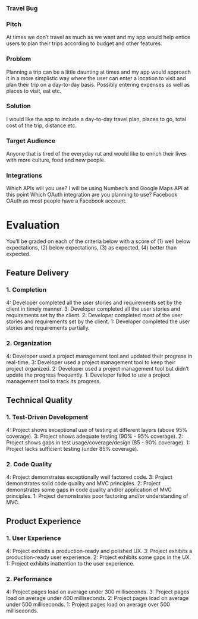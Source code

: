 ### Travel Bug

### Pitch

At times we don’t travel as much as we want and my app would help entice users to plan their trips according to budget and other features.

### Problem

Planning a trip can be a little daunting at times and my app would approach it in a more simplistic way where the user can enter a location to visit and plan their trip on a day-to-day basis. Possibly entering expenses as well as places to visit, eat etc.

### Solution

I would like the app to include a day-to-day travel plan, places to go, total cost of the trip, distance etc.

### Target Audience

Anyone that is tired of the everyday rut and would like to enrich their lives with more culture, food and new people.

### Integrations

Which APIs will you use?
I will be using Numbeo’s and Google Maps API at this point
Which OAuth integration are you planning to use?
Facebook OAuth as most people have a Facebook account.

# Evaluation

You’ll be graded on each of the criteria below with a score of (1) well below expectations, (2) below expectations, (3) as expected, (4) better than expected.

## Feature Delivery

### 1. Completion

4: Developer completed all the user stories and requirements set by the client in timely manner.
3: Developer completed all the user stories and requirements set by the client.
2: Developer completed most of the user stories and requirements set by the client.
1: Developer completed the user stories and requirements partially.

### 2. Organization

4: Developer used a project management tool and updated their progress in real-time.
3: Developer used a project management tool to keep their project organized.
2: Developer used a project management tool but didn’t update the progress frequently.
1: Developer failed to use a project management tool to track its progress.

## Technical Quality

### 1. Test-Driven Development

4: Project shows exceptional use of testing at different layers (above 95% coverage).
3: Project shows adequate testing (90% - 95% coverage).
2: Project shows gaps in test usage/coverage/design (85 - 90% coverage).
1: Project lacks sufficient testing (under 85% coverage).

### 2. Code Quality

4: Project demonstrates exceptionally well factored code.
3: Project demonstrates solid code quality and MVC principles.
2: Project demonstrates some gaps in code quality and/or application of MVC principles.
1: Project demonstrates poor factoring and/or understanding of MVC.

## Product Experience

### 1. User Experience

4: Project exhibits a production-ready and polished UX.
3: Project exhibits a production-ready user experience.
2: Project exhibits some gaps in the UX.
1: Project exhibits inattention to the user experience.

### 2. Performance

4: Project pages load on average under 300 milliseconds.
3: Project pages load on average under 400 milliseconds.
2: Project pages load on average under 500 milliseconds.
1: Project pages load on average over 500 milliseconds.
